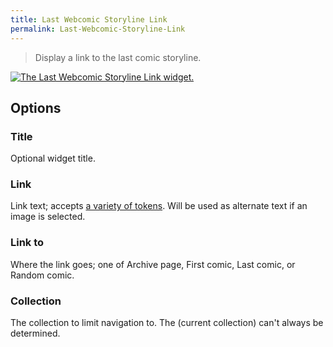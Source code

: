 ```yaml
---
title: Last Webcomic Storyline Link
permalink: Last-Webcomic-Storyline-Link
---
```


> Display a link to the last comic storyline.

[![The Last Webcomic Storyline Link widget.](srv/Last-Webcomic-Storyline-Link.png)](srv/Last-Webcomic-Storyline-Link.png)

## Options

### Title
Optional widget title.

### Link
Link text; accepts
[a variety of tokens](get_webcomic_term_link_tokens). Will be used as
alternate text if an image is selected.

### Link to
Where the link goes; one of Archive page, First comic, Last
comic, or Random comic.

### Collection
The collection to limit navigation to. The (current
collection) can't always be determined.
